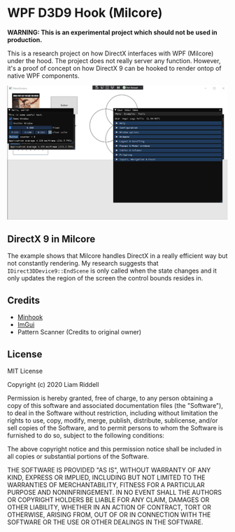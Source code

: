 # WPF D3D9 Hook (Milcore)
**WARNING: This is an experimental project which should not be used in production.**

This is a research project on how DirectX interfaces with WPF (Milcore) under the hood. The project does not really server any function. However, it's a proof of concept on how DirectX 9 can be hooked to render ontop of native WPF components.

<p align="center">
  <img src="static/example.png"/>
</p>

## DirectX 9 in Milcore
The example shows that Milcore handles DirectX in a really efficient way but not constantly rendering. My research suggests that `IDirect3DDevice9::EndScene` is only called when the state changes and it only updates the region of the screen the control bounds resides in.

## Credits
- [Minhook](https://github.com/TsudaKageyu/minhook)
- [ImGui](https://github.com/ocornut/imgui)
- Pattern Scanner (Credits to original owner)

## License
MIT License

Copyright (c) 2020 Liam Riddell

Permission is hereby granted, free of charge, to any person obtaining a copy
of this software and associated documentation files (the "Software"), to deal
in the Software without restriction, including without limitation the rights
to use, copy, modify, merge, publish, distribute, sublicense, and/or sell
copies of the Software, and to permit persons to whom the Software is
furnished to do so, subject to the following conditions:

The above copyright notice and this permission notice shall be included in all
copies or substantial portions of the Software.

THE SOFTWARE IS PROVIDED "AS IS", WITHOUT WARRANTY OF ANY KIND, EXPRESS OR
IMPLIED, INCLUDING BUT NOT LIMITED TO THE WARRANTIES OF MERCHANTABILITY,
FITNESS FOR A PARTICULAR PURPOSE AND NONINFRINGEMENT. IN NO EVENT SHALL THE
AUTHORS OR COPYRIGHT HOLDERS BE LIABLE FOR ANY CLAIM, DAMAGES OR OTHER
LIABILITY, WHETHER IN AN ACTION OF CONTRACT, TORT OR OTHERWISE, ARISING FROM,
OUT OF OR IN CONNECTION WITH THE SOFTWARE OR THE USE OR OTHER DEALINGS IN THE
SOFTWARE.
